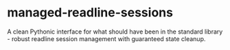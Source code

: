 # managed-readline-sessions
A clean Pythonic interface for what should have been in the standard library - robust readline session management with guaranteed state cleanup.
